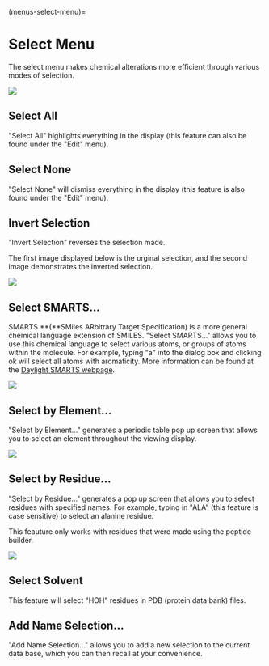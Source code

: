(menus-select-menu)=

# Select Menu

The select menu makes chemical alterations more efficient through various modes of selection.

![](../../_static/ee179776-5a24-4523-a668-a0012d4dbe6c.png)

## Select All

"Select All" highlights everything in the display \(this feature can also be found under the "Edit" menu\).

## Select None

"Select None" will dismiss everything in the display \(this feature is also found under the "Edit" menu\).

## Invert Selection

"Invert Selection" reverses the selection made.

The first image displayed below is the orginal selection, and the second image demonstrates the inverted selection.

![](../../_static/invert-selection.png)

## Select SMARTS...

SMARTS **\(**SMiles ARbitrary Target Specification\) is a more general chemical language extension of SMILES. "Select SMARTS..." allows you to use this chemical language to select various atoms, or groups of atoms within the molecule. For example, typing "a" into the dialog box and clicking ok will select all atoms with aromaticity. More information can be found at the [Daylight SMARTS webpage](http://www.daylight.com/dayhtml/doc/theory/theory.smarts.html).

![](../../_static/select-smarts.png)

## Select by Element...

"Select by Element..." generates a periodic table pop up screen that allows you to select an element throughout the viewing display.

![](../../_static/select-by-element%20%281%29.png)

## Select by Residue...

"Select by Residue..." generates a pop up screen that allows you to select residues with specified names. For example, typing in "ALA" \(this feature is case sensitive\) to select an alanine residue.

This feauture only works with residues that were made using the peptide builder.

![](../../_static/select-by-residue%20%281%29.png)

## Select Solvent

This feature will select "HOH" residues in PDB \(protein data bank\) files.

## Add Name Selection...

"Add Name Selection..." allows you to add a new selection to the current data base, which you can then recall at your convenience.

